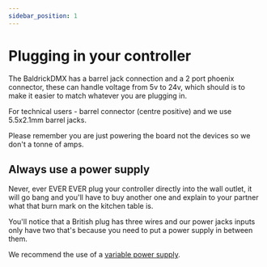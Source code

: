```yaml
---
sidebar_position: 1
---
```


# Plugging in your controller
The BaldrickDMX has a barrel jack connection and a 2 port phoenix connector, these can handle voltage from 5v to 24v, which should is to make it easier to match whatever you are plugging in.

For technical users - barrel connector (centre positive) and we use 5.5x2.1mm barrel jacks.

Please remember you are just powering the board not the devices so we don't a tonne of amps.

## Always use a power supply 

Never, ever EVER EVER plug your controller directly into the wall outlet, it will go bang and you'll have to buy another one and explain to your partner what that burn mark on the kitchen table is. 

You'll notice that a British plug has three wires and our power jacks inputs only have two that's because you need to put a power supply in between them.

We recommend the use of a [variable power supply](https://amzn.to/4c24ApH).
